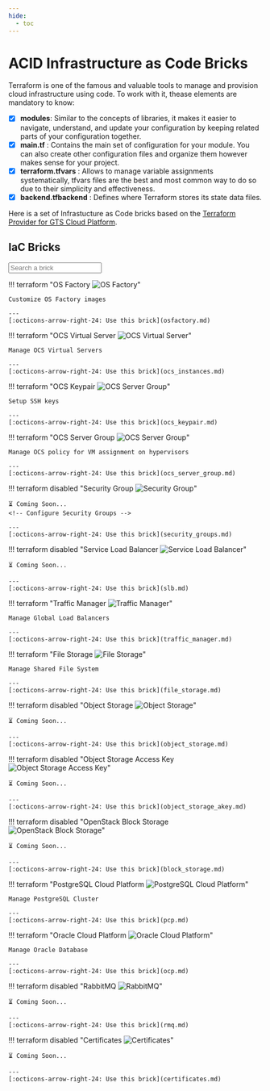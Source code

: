 ```yaml
---
hide:
  - toc
---
```

# ACID Infrastructure as Code Bricks

Terraform is one of the famous and valuable tools to manage and provision cloud infrastructure using code. To work with it, thease elements are mandatory to know:

  - [x] **modules**:  Similar to the concepts of libraries, it makes it easier to navigate, understand, and update your configuration by keeping related parts of your configuration together.
  - [x] **main.tf** : Contains the main set of configuration for your module. You can also create other configuration files and organize them however makes sense for your project.
  - [x] **terraform.tfvars** : Allows to manage variable assignments systematically, tfvars files are the best and most common way to do so due to their simplicity and effectiveness.
  - [x] **backend.tfbackend** : Defines where Terraform stores its state data files.

Here is a set of Infrastucture as Code bricks based on the [Terraform Provider for GTS Cloud Platform](https://go/terraform).

## **IaC Bricks**

<div class="grid-search">
    <span class="grid-search-icon" focusable="false"></span>
    <input class="grid-search-box" type="search" placeholder="Search a brick" aria-label="Search" id="grid-search-box">
</div>

<div class="grid cards" markdown>

!!! terraform "OS Factory <img class="card-logo" src='https://insights.eu-fr-paris.cloud.socgen/api/internal/logos/ac5c24d8-2e4b-4635-838a-5765d6298882?type=domain&height=32&width=32' title='OS Factory'>"

    Customize OS Factory images

    ---
    [:octicons-arrow-right-24: Use this brick](osfactory.md)

!!! terraform  "OCS Virtual Server <img class="card-logo" src='https://insights.eu-fr-paris.cloud.socgen/api/internal/logos/f5beb37d-fef0-43cc-84c8-6191d026ab65?type=domain&height=32&width=32' title='OCS Virtual Server'>"

    Manage OCS Virtual Servers

    ---
    [:octicons-arrow-right-24: Use this brick](ocs_instances.md)

!!! terraform "OCS Keypair <img class="card-logo" src='https://insights.eu-fr-paris.cloud.socgen/api/internal/logos/f5beb37d-fef0-43cc-84c8-6191d026ab65?type=domain&height=32&width=32' title='OCS Server Group'>"

    Setup SSH keys

    ---
    [:octicons-arrow-right-24: Use this brick](ocs_keypair.md)

!!! terraform "OCS Server Group <img class="card-logo" src='https://insights.eu-fr-paris.cloud.socgen/api/internal/logos/f5beb37d-fef0-43cc-84c8-6191d026ab65?type=domain&height=32&width=32' title='OCS Server Group'>"

    Manage OCS policy for VM assignment on hypervisors

    ---
    [:octicons-arrow-right-24: Use this brick](ocs_server_group.md)

!!! terraform disabled "Security Group <img class="card-logo" src='https://insights.eu-fr-paris.cloud.socgen/api/internal/logos/64fced15-0007-4439-a083-93883fa5dc36?type=domain&height=32&width=32' title='Security Group'>"

    ⏳ Coming Soon...
    <!-- Configure Security Groups -->

    ---
    [:octicons-arrow-right-24: Use this brick](security_groups.md)

!!! terraform disabled "Service Load Balancer <img class="card-logo" src='https://insights.eu-fr-paris.cloud.socgen/api/internal/logos/70a2a278-c8f3-4112-9af0-d42444000f8d?type=domain&height=32&width=32' title='Service Load Balancer'>"

    ⏳ Coming Soon...

    ---
    [:octicons-arrow-right-24: Use this brick](slb.md)

!!! terraform "Traffic Manager <img class="card-logo" src='https://insights.eu-fr-paris.cloud.socgen/api/internal/logos/d9350001-df33-4002-80c6-596bb1be6561?type=domain&height=32&width=32' title='Traffic Manager'>"

    Manage Global Load Balancers

    ---
    [:octicons-arrow-right-24: Use this brick](traffic_manager.md)

!!! terraform "File Storage <img class="card-logo" src='https://insights.eu-fr-paris.cloud.socgen/api/internal/logos/9e7f1f8a-d741-4f6c-8e19-5193f4bba097?type=domain&height=32&width=32' title='File Storage'>"

    Manage Shared File System

    ---
    [:octicons-arrow-right-24: Use this brick](file_storage.md)

!!! terraform disabled "Object Storage <img class="card-logo" src='https://insights.eu-fr-paris.cloud.socgen/api/internal/logos/96809b04-5d89-4124-a8e2-210c27ed3fb1?type=domain&height=32&width=32' title='Object Storage'>"

    ⏳ Coming Soon...

    ---
    [:octicons-arrow-right-24: Use this brick](object_storage.md)

!!! terraform disabled "Object Storage Access Key <img class="card-logo" src='https://insights.eu-fr-paris.cloud.socgen/api/internal/logos/96809b04-5d89-4124-a8e2-210c27ed3fb1?type=domain&height=32&width=32' title='Object Storage Access Key'>"

    ⏳ Coming Soon...

    ---
    [:octicons-arrow-right-24: Use this brick](object_storage_akey.md)

!!! terraform disabled "OpenStack Block Storage <img class="card-logo" src='https://insights.eu-fr-paris.cloud.socgen/api/internal/logos/c6c8cbed-47ec-451d-bff0-caf593ff52fa?type=domain&height=32&width=32' title='OpenStack Block Storage'>"

    ⏳ Coming Soon...

    ---
    [:octicons-arrow-right-24: Use this brick](block_storage.md)

!!! terraform "PostgreSQL Cloud Platform <img class="card-logo" src='https://insights.eu-fr-paris.cloud.socgen/api/internal/logos/f93754c3-8cc0-46a0-8ea0-c101318b6d3b?type=domain&height=32&width=32' title='PostgreSQL Cloud Platform'>"

    Manage PostgreSQL Cluster

    ---
    [:octicons-arrow-right-24: Use this brick](pcp.md)

!!! terraform "Oracle Cloud Platform <img class="card-logo" src='https://insights.eu-fr-paris.cloud.socgen/api/internal/logos/46fcfb68-04e5-4e78-85e6-b6807cc02013?type=domain&height=32&width=32' title='Oracle Cloud Platform'>"

    Manage Oracle Database

    ---
    [:octicons-arrow-right-24: Use this brick](ocp.md)

!!! terraform disabled "RabbitMQ <img class="card-logo" src='https://insights.eu-fr-paris.cloud.socgen/api/internal/logos/8eff1c48-546a-47bc-a661-5dfd186eb5ad?type=domain&height=32&width=32' title='RabbitMQ'>"

    ⏳ Coming Soon...

    ---
    [:octicons-arrow-right-24: Use this brick](rmq.md)

!!! terraform disabled "Certificates <img class="card-logo" src='https://insights.eu-fr-paris.cloud.socgen/api/internal/logos/fdb67f81-0615-4267-8720-e9194eed611c?type=domain&height=32&width=32' title='Certificates'>"

    ⏳ Coming Soon...

    ---
    [:octicons-arrow-right-24: Use this brick](certificates.md)

</div>
